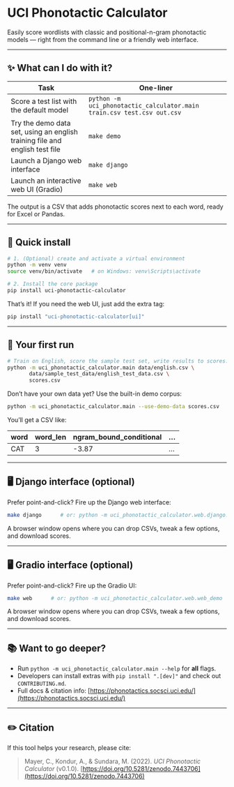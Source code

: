 # UCI Phonotactic Calculator

Easily score wordlists with classic and positional-n-gram phonotactic models — right from the command line or a friendly web interface.

---

## ✨ What can I do with it?

| Task | One-liner |
|------|-----------|
| Score a test list with the default model | `python -m uci_phonotactic_calculator.main train.csv test.csv out.csv` |
| Try the demo data set, using an english training file and english test file | `make demo` |
| Launch a Django web interface | `make django` |
| Launch an interactive web UI (Gradio) | `make web` |

The output is a CSV that adds phonotactic scores next to each word, ready for Excel or Pandas.

---

## 🚀 Quick install

```bash
# 1. (Optional) create and activate a virtual environment
python -m venv venv
source venv/bin/activate   # on Windows: venv\Scripts\activate

# 2. Install the core package
pip install uci-phonotactic-calculator
```

That’s it!
If you need the web UI, just add the extra tag:

```bash
pip install "uci-phonotactic-calculator[ui]"
```

---

## 🏃 Your first run

```bash
# Train on English, score the sample test set, write results to scores.csv
python -m uci_phonotactic_calculator.main data/english.csv \
       data/sample_test_data/english_test_data.csv \
       scores.csv
```

Don’t have your own data yet? Use the built-in demo corpus:

```bash
python -m uci_phonotactic_calculator.main --use-demo-data scores.csv
```

You’ll get a CSV like:

| word | word\_len | ngram\_bound\_conditional | … |
| ---- | --------- | ------------------------- | - |
| CAT  | 3         | -3.87                     | … |

---

## 🖥️ Django interface (optional)

Prefer point-and-click? Fire up the Django web interface:

```bash
make django      # or: python -m uci_phonotactic_calculator.web.django.webcalc
```

A browser window opens where you can drop CSVs, tweak a few options, and download scores.

---


## 🖥️ Gradio interface (optional)

Prefer point-and-click? Fire up the Gradio UI:

```bash
make web      # or: python -m uci_phonotactic_calculator.web.web_demo
```

A browser window opens where you can drop CSVs, tweak a few options, and download scores.

---

## 📚 Want to go deeper?

* Run `python -m uci_phonotactic_calculator.main --help` for **all** flags.
* Developers can install extras with `pip install ".[dev]"` and check out `CONTRIBUTING.md`.
* Full docs & citation info: [https://phonotactics.socsci.uci.edu/](https://phonotactics.socsci.uci.edu/)

---

## ✏️ Citation

If this tool helps your research, please cite:

> Mayer, C., Kondur, A., & Sundara, M. (2022). *UCI Phonotactic Calculator* (v0.1.0). [https://doi.org/10.5281/zenodo.7443706](https://doi.org/10.5281/zenodo.7443706)
